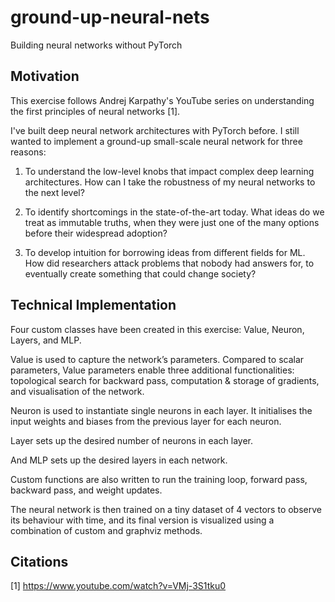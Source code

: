 # ground-up-neural-nets
Building neural networks without PyTorch

## Motivation

This exercise follows Andrej Karpathy's YouTube series on understanding the first principles of neural networks [1].

I've built deep neural network architectures with PyTorch before. I still wanted to implement a ground-up small-scale neural network for three reasons:

1) To understand the low-level knobs that impact complex deep learning architectures. How can I take the robustness of my neural networks to the next level?

2) To identify shortcomings in the state-of-the-art today. What ideas do we treat as immutable truths, when they were just one of the many options before their widespread adoption?

3) To develop intuition for borrowing ideas from different fields for ML. How did researchers attack problems that nobody had answers for, to eventually create something that could change society?


## Technical Implementation

Four custom classes have been created in this exercise: Value, Neuron, Layers, and MLP. 

Value is used to capture the network’s parameters. Compared to scalar parameters, Value parameters enable three additional functionalities: topological search for backward pass, computation & storage of gradients, and visualisation of the network.

Neuron is used to instantiate single neurons in each layer. It initialises the input weights and biases from the previous layer for each neuron.

Layer sets up the desired number of neurons in each layer.

And MLP sets up the desired layers in each network.

Custom functions are also written to run the training loop, forward pass, backward pass, and weight updates.

The neural network is then trained on a tiny dataset of 4 vectors to observe its behaviour with time, and its final version is visualized using a combination of custom and graphviz methods.

## Citations
[1] https://www.youtube.com/watch?v=VMj-3S1tku0
